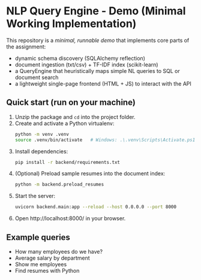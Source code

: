 # NLP Query Engine - Demo (Minimal Working Implementation)

This repository is a *minimal, runnable demo* that implements core parts of the assignment:
- dynamic schema discovery (SQLAlchemy reflection)
- document ingestion (txt/csv) + TF-IDF index (scikit-learn)
- a QueryEngine that heuristically maps simple NL queries to SQL or document search
- a lightweight single-page frontend (HTML + JS) to interact with the API

## Quick start (run on your machine)
1. Unzip the package and `cd` into the project folder.
2. Create and activate a Python virtualenv:
   ```bash
   python -m venv .venv
   source .venv/bin/activate   # Windows: .\.venv\Scripts\Activate.ps1
   ```
3. Install dependencies:
   ```bash
   pip install -r backend/requirements.txt
   ```
4. (Optional) Preload sample resumes into the document index:
   ```bash
   python -m backend.preload_resumes
   ```
5. Start the server:
   ```bash
   uvicorn backend.main:app --reload --host 0.0.0.0 --port 8000
   ```
6. Open http://localhost:8000/ in your browser.

## Example queries
- How many employees do we have?
- Average salary by department
- Show me employees
- Find resumes with Python

